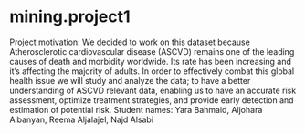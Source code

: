 # mining.project1

Project motivation: We decided to work on this dataset because Atherosclerotic cardiovascular disease (ASCVD) remains one of the leading causes of death and morbidity worldwide. Its rate has been increasing and it’s affecting the majority of adults. In order to effectively combat this global health issue we will study and analyze the data; to have a better understanding of ASCVD relevant data, enabling us to have an accurate risk assessment, optimize treatment strategies, and provide early detection and estimation of potential risk.
Student names: Yara Bahmaid, Aljohara Albanyan, Reema Aljalajel, Najd Alsabi
